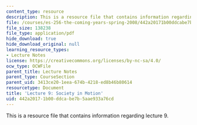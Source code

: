 ```yaml
---
content_type: resource
description: This is a resource file that contains information regarding lecture 9.
file: /courses/es-256-the-coming-years-spring-2008/442a20171b00ddcabe7b5aae933a76cd_MITES_256S08_Lec09.pdf
file_size: 138238
file_type: application/pdf
hide_download: true
hide_download_original: null
learning_resource_types:
- Lecture Notes
license: https://creativecommons.org/licenses/by-nc-sa/4.0/
ocw_type: OCWFile
parent_title: Lecture Notes
parent_type: CourseSection
parent_uid: 3413ce20-1eea-674b-4218-ed8b46b80614
resourcetype: Document
title: 'Lecture 9: Society in Motion'
uid: 442a2017-1b00-ddca-be7b-5aae933a76cd
---
```

This is a resource file that contains information regarding lecture 9.